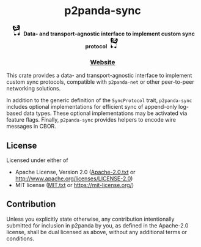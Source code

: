 <h1 align="center">p2panda-sync</h1>

<div align="center">
  <img src="https://raw.githubusercontent.com/p2panda/.github/main/assets/panda-left.gif" width="auto" height="30px">
  <strong>Data- and transport-agnostic interface to implement custom sync protocol</strong>
  <img src="https://raw.githubusercontent.com/p2panda/.github/main/assets/panda-right.gif" width="auto" height="30px">
</div>

<div align="center">
  <h3>
    <a href="https://p2panda.org">
      Website
    </a>
  </h3>
</div>

This crate provides a data- and transport-agnostic interface to implement custom sync protocols,
compatible with `p2panda-net` or other peer-to-peer networking solutions.

In addition to the generic definition of the `SyncProtocol` trait, `p2panda-sync` includes
optional implementations for efficient sync of append-only log-based data types. These optional
implementations may be activated via feature flags. Finally, `p2panda-sync` provides helpers to
encode wire messages in CBOR.

## License

Licensed under either of

* Apache License, Version 2.0 ([Apache-2.0.txt](https://github.com/p2panda/p2panda/blob/main/LICENSES/Apache-2.0.txt) or http://www.apache.org/licenses/LICENSE-2.0)
* MIT license ([MIT.txt](https://github.com/p2panda/p2panda/blob/main/LICENSES/MIT.txt) or https://mit-license.org/)

## Contribution

Unless you explicitly state otherwise, any contribution intentionally submitted for inclusion in
p2panda by you, as defined in the Apache-2.0 license, shall be dual licensed as above, without any
additional terms or conditions. 
